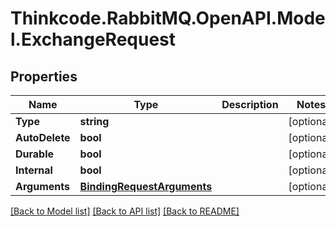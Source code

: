 # Thinkcode.RabbitMQ.OpenAPI.Model.ExchangeRequest
## Properties

Name | Type | Description | Notes
------------ | ------------- | ------------- | -------------
**Type** | **string** |  | [optional] 
**AutoDelete** | **bool** |  | [optional] 
**Durable** | **bool** |  | [optional] 
**Internal** | **bool** |  | [optional] 
**Arguments** | [**BindingRequestArguments**](BindingRequestArguments.md) |  | [optional] 

[[Back to Model list]](../README.md#documentation-for-models) [[Back to API list]](../README.md#documentation-for-api-endpoints) [[Back to README]](../README.md)

